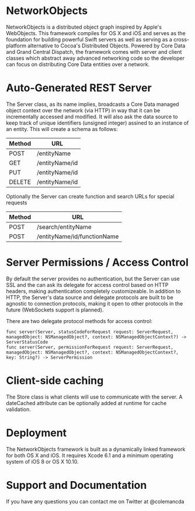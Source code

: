 NetworkObjects
==============

NetworkObjects is a distributed object graph inspired by Apple's WebObjects. This framework compiles for OS X and iOS and serves as the foundation for building powerful Swift servers as well as serving as a cross-platform alternative to Cocoa's Distributed Objects. Powered by Core Data and Grand Central Dispatch, the framework comes with server and client classes which abstract away advanced networking code so the developer can focus on distributing Core Data entities over a network.

# Auto-Generated REST Server

The Server class, as its name implies, broadcasts a Core Data managed object context over the network (via HTTP) in way that it can be incrementally accessed and modified. It will also ask the data source to keep track of unique identifiers (unsigned integer) assined to an instance of an entity. This will create a schema as follows:

|Method  |URL							|
|--------|----------------|
|POST    |/entityName			|
|GET     |/entityName/id	|
|PUT     |/entityName/id	|
|DELETE  |/entityName/id	|

Optionally the Server can create function and search URLs for special requests

|Method  |URL				 									|
|--------|----------------------------|
|POST    |/search/entityName					|
|POST    |/entityName/id/functionName	|

# Server Permissions / Access Control

By default the server provides no authentication, but the Server can use SSL and the can ask its delegate for access control based on HTTP headers, making authentication completely customizeable. In addition to HTTP, the Server's data source and delegate protocols are built to be agnostic to connection protocols, making it open to other protocols in the future (WebSockets support is planned).

There are two delegate protocol methods for access control:

    func server(Server, statusCodeForRequest request: ServerRequest, managedObject: NSManagedObject?, context: NSManagedObjectContext?) -> ServerStatusCode
    func server(Server, permissionForRequest request: ServerRequest, managedObject: NSManagedObject?, context: NSManagedObjectContext?, key: String?) -> ServerPermission

# Client-side caching

The Store class is what clients will use to communicate with the server. A dateCached attribute can be optionally added at runtime for cache validation.

# Deployment

The NetworkObjects framework is built as a dynamically linked framework for both OS X and iOS. It requires Xcode 6.1 and a minimum operating system of iOS 8 or OS X 10.10.

# Support and Documentation

If you have any questions you can contact me on Twitter at @colemancda

